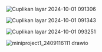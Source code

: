 ![Cuplikan layar 2024-10-01 091306](https://github.com/user-attachments/assets/df4485f9-e9f1-4ed2-84b5-f5e92ac52903)

![Cuplikan layar 2024-10-01 091343](https://github.com/user-attachments/assets/86182fe3-750a-46ac-8ed5-276b2dbdbfbc)

![Cuplikan layar 2024-10-01 093251](https://github.com/user-attachments/assets/771a26a6-4c3e-4758-a125-698238aab11d)

![miniproject1_2409116111 drawio](https://github.com/user-attachments/assets/8b409a76-0da8-4ca9-b3bc-7c5e563429be)



